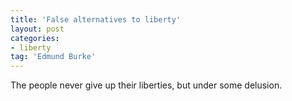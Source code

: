 ```yaml
---
title: 'False alternatives to liberty'
layout: post
categories:
- liberty
tag: 'Edmund Burke'
---
```


The people never give up their liberties, but under some delusion.